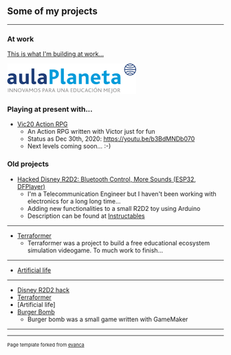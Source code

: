 ## Some of my projects

---

### At work

[This is what I'm building at work...](http://aulaplaneta.com/)

<img src="images/logo-aulaplaneta-innovamos-transparente-300x70.png?raw=true"/>


### Playing at present with...

- [Vic20 Action RPG](https://github.com/taganz/vic20_rpg)
    - An Action RPG written with Victor just for fun
    - Status as Dec 30th, 2020: https://youtu.be/b3BdMNDb070 
    - Next levels coming soon...  :-) 



### Old projects

- [Hacked Disney R2D2: Bluetooth Control, More Sounds (ESP32, DFPlayer)](https://www.youtube.com/watch?v=UKkw1i2dHGM&feature=emb_logo)
    - I'm a Telecommunication Engineer but I haven't been working with electronics for a long long time... 
    - Adding new functionalities to a small R2D2 toy using Arduino 
    - Description can be found at [Instructables](https://www.instructables.com/Hacked-Disney-R2D2/)
---
- [Terraformer](https://terraformersim.wordpress.com/)
    - Terraformer was a project to build a free educational ecosystem simulation videogame. To much work to finish...
---
- [Artificial life](http://example.com/)
---
- [Disney R2D2 hack](https://www.instructables.com/id/Hacked-Disney-R2D2/)
- [Terraformer](https://terraformersim.wordpress.com/)
- [Artificial life]
- [Burger Bomb](https://1drv.ms/u/s!Ai4SkKtnE2SNgoUpBYgfcVrOqKiPbA?e=YW0ata)
    - Burger bomb was a small game written with GameMaker
    

---




---
<p style="font-size:11px">Page template forked from <a href="https://github.com/evanca/quick-portfolio">evanca</a></p>
<!-- Remove above link if you don't want to attibute -->
